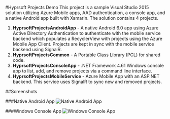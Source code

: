 #Hyprsoft Projects Demo
This project is a sample Visual Studio 2015 solution utilizing Azure Mobile apps, AAD authentication, a console app, and a native Android app built with Xamarin.  The solution contains 4 projects.

1. **HyprsoftProjectsAndroidApp** - A native Android 6.0 app using Azure Active Directory Authentication to authenticate with the mobile service backend which populates a RecyclerView with projects using the Azure Mobile App Client.  Projects are kept in sync with the mobile service backend using SignalR.
2. **HyprsoftProjectsCommon** - A Portable Class Library (PCL) for shared code.
3. **HyprsoftProjectsConsoleApp** - .NET Framework 4.61 Windows console app to list, add, and remove projects via a command line interface. 
4. **HyprsoftProjectsMobileService** - Azure Mobile App with an ASP.NET backend.  This service uses SignalR to sync new and removed projects.

##Screenshots

###Native Android App
![Native Android App](https://cdn.rawgit.com/hyprsoftcorp/HyprsoftProjectsDemo/master/Images/android.jpg "Native Android App")

###Windows Console App
![Windows Console App](https://cdn.rawgit.com/hyprsoftcorp/HyprsoftProjectsDemo/master/Images/console.jpg "Windows Console App")
